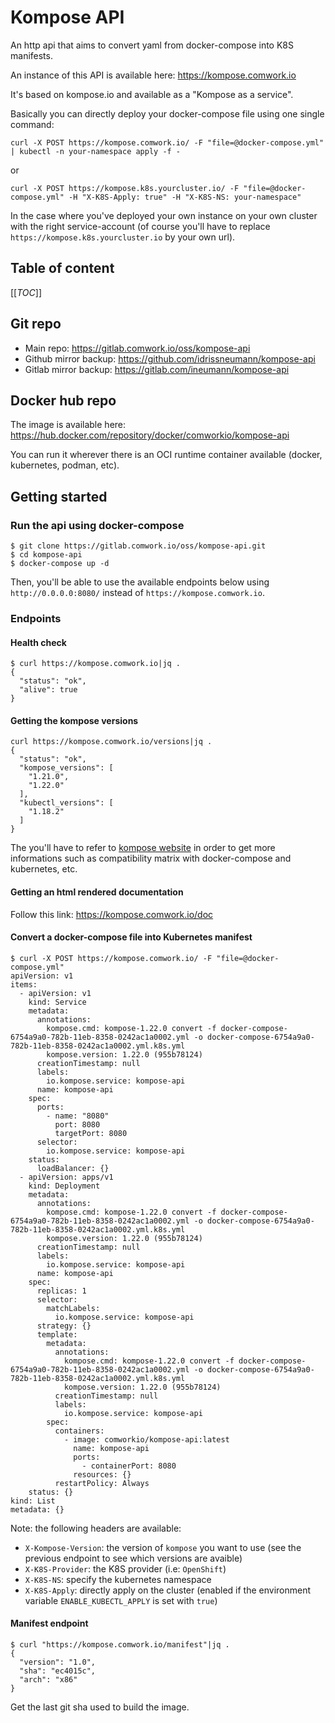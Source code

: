 # Kompose API

An http api that aims to convert yaml from docker-compose into K8S manifests.

An instance of this API is available here: https://kompose.comwork.io

It's based on kompose.io and available as a "Kompose as a service".

Basically you can directly deploy your docker-compose file using one single command:

```shell
curl -X POST https://kompose.comwork.io/ -F "file=@docker-compose.yml" | kubectl -n your-namespace apply -f -
```

or

```shell
curl -X POST https://kompose.k8s.yourcluster.io/ -F "file=@docker-compose.yml" -H "X-K8S-Apply: true" -H "X-K8S-NS: your-namespace"
```

In the case where you've deployed your own instance on your own cluster with the right service-account (of course you'll have to replace `https://kompose.k8s.yourcluster.io` by your own url).

## Table of content

[[_TOC_]]

## Git repo

* Main repo: https://gitlab.comwork.io/oss/kompose-api
* Github mirror backup: https://github.com/idrissneumann/kompose-api
* Gitlab mirror backup: https://gitlab.com/ineumann/kompose-api

## Docker hub repo

The image is available here: https://hub.docker.com/repository/docker/comworkio/kompose-api

You can run it wherever there is an OCI runtime container available (docker, kubernetes, podman, etc).

## Getting started

### Run the api using docker-compose

```shell
$ git clone https://gitlab.comwork.io/oss/kompose-api.git
$ cd kompose-api
$ docker-compose up -d
```

Then, you'll be able to use the available endpoints below using `http://0.0.0.0:8080/` instead of `https://kompose.comwork.io`.

### Endpoints

#### Health check

```shell
$ curl https://kompose.comwork.io|jq .
{
  "status": "ok",
  "alive": true
}
```

#### Getting the kompose versions

```shell
curl https://kompose.comwork.io/versions|jq .
{
  "status": "ok",
  "kompose_versions": [
    "1.21.0",
    "1.22.0"
  ],
  "kubectl_versions": [
    "1.18.2"
  ]
}
```

The you'll have to refer to [kompose website](./https://kompose.io/) in order to get more informations such as compatibility matrix with docker-compose and kubernetes, etc.

#### Getting an html rendered documentation

Follow this link: https://kompose.comwork.io/doc

#### Convert a docker-compose file into Kubernetes manifest

```shell
$ curl -X POST https://kompose.comwork.io/ -F "file=@docker-compose.yml"
apiVersion: v1
items:
  - apiVersion: v1
    kind: Service
    metadata:
      annotations:
        kompose.cmd: kompose-1.22.0 convert -f docker-compose-6754a9a0-782b-11eb-8358-0242ac1a0002.yml -o docker-compose-6754a9a0-782b-11eb-8358-0242ac1a0002.yml.k8s.yml
        kompose.version: 1.22.0 (955b78124)
      creationTimestamp: null
      labels:
        io.kompose.service: kompose-api
      name: kompose-api
    spec:
      ports:
        - name: "8080"
          port: 8080
          targetPort: 8080
      selector:
        io.kompose.service: kompose-api
    status:
      loadBalancer: {}
  - apiVersion: apps/v1
    kind: Deployment
    metadata:
      annotations:
        kompose.cmd: kompose-1.22.0 convert -f docker-compose-6754a9a0-782b-11eb-8358-0242ac1a0002.yml -o docker-compose-6754a9a0-782b-11eb-8358-0242ac1a0002.yml.k8s.yml
        kompose.version: 1.22.0 (955b78124)
      creationTimestamp: null
      labels:
        io.kompose.service: kompose-api
      name: kompose-api
    spec:
      replicas: 1
      selector:
        matchLabels:
          io.kompose.service: kompose-api
      strategy: {}
      template:
        metadata:
          annotations:
            kompose.cmd: kompose-1.22.0 convert -f docker-compose-6754a9a0-782b-11eb-8358-0242ac1a0002.yml -o docker-compose-6754a9a0-782b-11eb-8358-0242ac1a0002.yml.k8s.yml
            kompose.version: 1.22.0 (955b78124)
          creationTimestamp: null
          labels:
            io.kompose.service: kompose-api
        spec:
          containers:
            - image: comworkio/kompose-api:latest
              name: kompose-api
              ports:
                - containerPort: 8080
              resources: {}
          restartPolicy: Always
    status: {}
kind: List
metadata: {}
```

Note: the following headers are available:
* `X-Kompose-Version`: the version of `kompose` you want to use (see the previous endpoint to see which versions are avaible)
* `X-K8S-Provider`: the K8S provider (i.e: `OpenShift`)
* `X-K8S-NS`: specify the kubernetes namespace
* `X-K8S-Apply`: directly apply on the cluster (enabled if the environment variable `ENABLE_KUBECTL_APPLY` is set with `true`)

#### Manifest endpoint

```shell
$ curl "https://kompose.comwork.io/manifest"|jq .
{
  "version": "1.0",
  "sha": "ec4015c",
  "arch": "x86"
}
```

Get the last git sha used to build the image.
